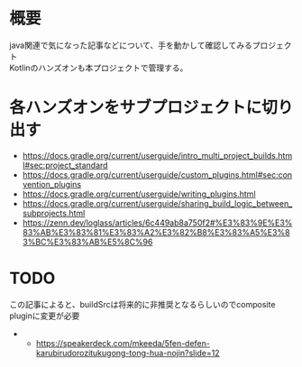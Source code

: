# 概要
java関連で気になった記事などについて、手を動かして確認してみるプロジェクト<br>
Kotlinのハンズオンも本プロジェクトで管理する。<br>

# 各ハンズオンをサブプロジェクトに切り出す
- https://docs.gradle.org/current/userguide/intro_multi_project_builds.html#sec:project_standard
- https://docs.gradle.org/current/userguide/custom_plugins.html#sec:convention_plugins
- https://docs.gradle.org/current/userguide/writing_plugins.html
- https://docs.gradle.org/current/userguide/sharing_build_logic_between_subprojects.html
- https://zenn.dev/loglass/articles/6c449ab8a750f2#%E3%83%9E%E3%83%AB%E3%83%81%E3%83%A2%E3%82%B8%E3%83%A5%E3%83%BC%E3%83%AB%E5%8C%96

# TODO
この記事によると、buildSrcは将来的に非推奨となるらしいのでcomposite pluginに変更が必要<br>
- - https://speakerdeck.com/mkeeda/5fen-defen-karubirudorozitukugong-tong-hua-nojin?slide=12